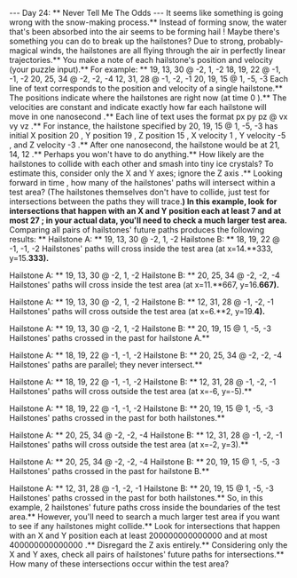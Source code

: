 --- Day 24: ** Never Tell Me The Odds ---
It seems like something is going wrong with the snow-making process.** Instead of forming snow, the water that's been absorbed into the air seems to be forming
hail
!
Maybe there's something you can do to break up the hailstones?
Due to strong, probably-magical winds, the hailstones are all flying through the air in perfectly linear trajectories.** You make a note of each hailstone's
position
and
velocity
(your puzzle input).** For example: **
19, 13, 30 @ -2,  1, -2
18, 19, 22 @ -1, -1, -2
20, 25, 34 @ -2, -2, -4
12, 31, 28 @ -1, -2, -1
20, 19, 15 @  1, -5, -3
Each line of text corresponds to the position and velocity of a single hailstone.** The positions indicate where the hailstones are
right now
(at time
0
).** The velocities are constant and indicate exactly how far each hailstone will move in
one nanosecond
.**
Each line of text uses the format
px py pz @ vx vy vz
.** For instance, the hailstone specified by
20, 19, 15 @  1, -5, -3
has initial X position
20
, Y position
19
, Z position
15
, X velocity
1
, Y velocity
-5
, and Z velocity
-3
.** After one nanosecond, the hailstone would be at
21, 14, 12
.**
Perhaps you won't have to do anything.** How likely are the hailstones to collide with each other and smash into tiny ice crystals?
To estimate this, consider only the X and Y axes;
ignore the Z axis
.** Looking
forward in time
, how many of the hailstones'
paths
will intersect within a test area? (The hailstones themselves don't have to collide, just test for intersections between the paths they will trace.**)
In this example, look for intersections that happen with an X and Y position each at least
7
and at most
27
; in your actual data, you'll need to check a much larger test area.** Comparing all pairs of hailstones' future paths produces the following results: **
Hailstone A: ** 19, 13, 30 @ -2, 1, -2
Hailstone B: ** 18, 19, 22 @ -1, -1, -2
Hailstones' paths will cross
inside
the test area (at x=14.**333, y=15.**333).**

Hailstone A: ** 19, 13, 30 @ -2, 1, -2
Hailstone B: ** 20, 25, 34 @ -2, -2, -4
Hailstones' paths will cross
inside
the test area (at x=11.**667, y=16.**667).**

Hailstone A: ** 19, 13, 30 @ -2, 1, -2
Hailstone B: ** 12, 31, 28 @ -1, -2, -1
Hailstones' paths will cross outside the test area (at x=6.**2, y=19.**4).**

Hailstone A: ** 19, 13, 30 @ -2, 1, -2
Hailstone B: ** 20, 19, 15 @ 1, -5, -3
Hailstones' paths crossed in the past for hailstone A.**

Hailstone A: ** 18, 19, 22 @ -1, -1, -2
Hailstone B: ** 20, 25, 34 @ -2, -2, -4
Hailstones' paths are parallel; they never intersect.**

Hailstone A: ** 18, 19, 22 @ -1, -1, -2
Hailstone B: ** 12, 31, 28 @ -1, -2, -1
Hailstones' paths will cross outside the test area (at x=-6, y=-5).**

Hailstone A: ** 18, 19, 22 @ -1, -1, -2
Hailstone B: ** 20, 19, 15 @ 1, -5, -3
Hailstones' paths crossed in the past for both hailstones.**

Hailstone A: ** 20, 25, 34 @ -2, -2, -4
Hailstone B: ** 12, 31, 28 @ -1, -2, -1
Hailstones' paths will cross outside the test area (at x=-2, y=3).**

Hailstone A: ** 20, 25, 34 @ -2, -2, -4
Hailstone B: ** 20, 19, 15 @ 1, -5, -3
Hailstones' paths crossed in the past for hailstone B.**

Hailstone A: ** 12, 31, 28 @ -1, -2, -1
Hailstone B: ** 20, 19, 15 @ 1, -5, -3
Hailstones' paths crossed in the past for both hailstones.**
So, in this example,
2
hailstones' future paths cross inside the boundaries of the test area.**
However, you'll need to search a much larger test area if you want to see if any hailstones might collide.** Look for intersections that happen with an X and Y position each at least
200000000000000
and at most
400000000000000
.** Disregard the Z axis entirely.**
Considering only the X and Y axes, check all pairs of hailstones' future paths for intersections.**
How many of these intersections occur within the test area?
